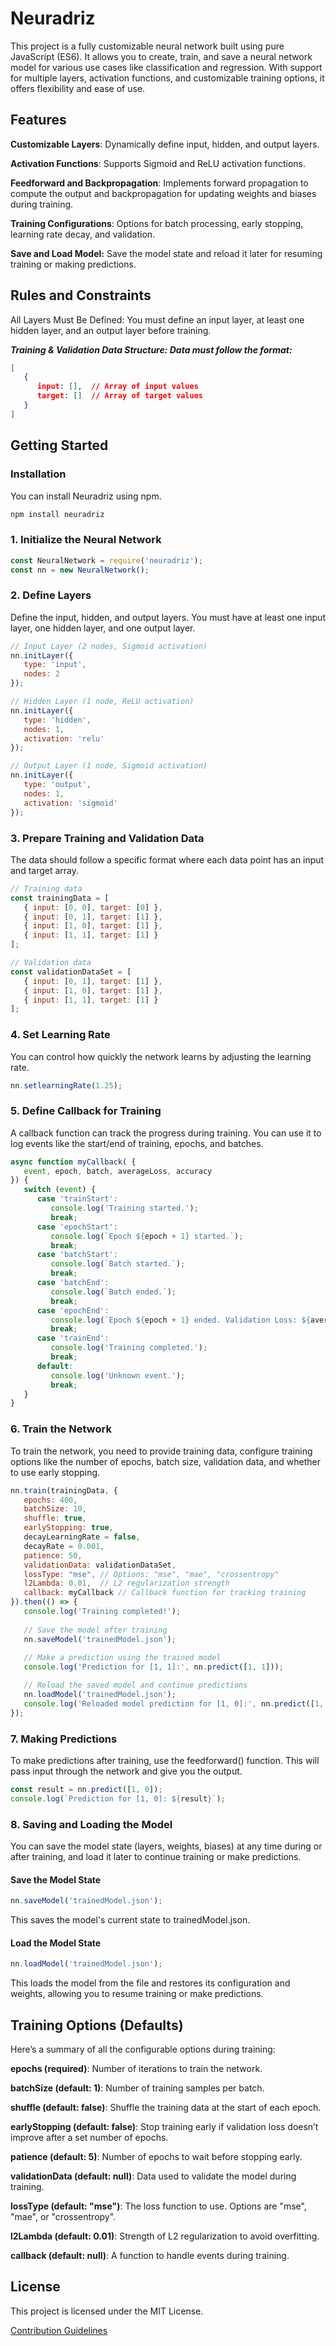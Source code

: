 # Neuradriz 

This project is a fully customizable neural network built using pure JavaScript (ES6). It allows you to create, train, and save a neural network model for various use cases like classification and regression. With support for multiple layers, activation functions, and customizable training options, it offers flexibility and ease of use.

## Features

**Customizable Layers**: Dynamically define input, hidden, and output layers.

**Activation Functions**: Supports Sigmoid and ReLU activation functions.

**Feedforward and Backpropagation**: Implements forward propagation to compute the output and backpropagation for updating weights and biases during training.

**Training Configurations**: Options for batch processing, early stopping, learning rate decay, and validation.

**Save and Load Model:** Save the model state and reload it later for resuming training or making predictions.


## Rules and Constraints

All Layers Must Be Defined: You must define an input layer, at least one hidden layer, and an output layer before training.

***Training & Validation Data Structure: Data must follow the format:***

```json
[
   {
      input: [],  // Array of input values
      target: []  // Array of target values
   }
]
```


## Getting Started

### Installation

You can install Neuradriz using npm.

```bash
npm install neuradriz
```

### 1. Initialize the Neural Network

```javascript
const NeuralNetwork = require('neuradriz');
const nn = new NeuralNetwork();
```

### 2. Define Layers

Define the input, hidden, and output layers. You must have at least one input layer, one hidden layer, and one output layer.

```javascript
// Input Layer (2 nodes, Sigmoid activation)
nn.initLayer({
   type: 'input',
   nodes: 2
});

// Hidden Layer (1 node, ReLU activation)
nn.initLayer({
   type: 'hidden',
   nodes: 1,
   activation: 'relu'
});

// Output Layer (1 node, Sigmoid activation)
nn.initLayer({
   type: 'output',
   nodes: 1,
   activation: 'sigmoid'
});
```

### 3. Prepare Training and Validation Data

The data should follow a specific format where each data point has an input and target array.

```javascript
// Training data
const trainingData = [
   { input: [0, 0], target: [0] },
   { input: [0, 1], target: [1] },
   { input: [1, 0], target: [1] },
   { input: [1, 1], target: [1] }
];

// Validation data
const validationDataSet = [
   { input: [0, 1], target: [1] },
   { input: [1, 0], target: [1] },
   { input: [1, 1], target: [1] }
];
```

### 4. Set Learning Rate

You can control how quickly the network learns by adjusting the learning rate.

```javascript
nn.setlearningRate(1.25);
```

### 5. Define Callback for Training

A callback function can track the progress during training. You can use it to log events like the start/end of training, epochs, and batches.

```javascript
async function myCallback( {
   event, epoch, batch, averageLoss, accuracy
}) {
   switch (event) {
      case 'trainStart':
         console.log('Training started.');
         break;
      case 'epochStart':
         console.log(`Epoch ${epoch + 1} started.`);
         break;
      case 'batchStart':
         console.log(`Batch started.`);
         break;
      case 'batchEnd':
         console.log(`Batch ended.`);
         break;
      case 'epochEnd':
         console.log(`Epoch ${epoch + 1} ended. Validation Loss: ${averageLoss}, Accuracy: ${accuracy}`);
         break;
      case 'trainEnd':
         console.log('Training completed.');
         break;
      default:
         console.log('Unknown event.');
         break;
   }
}
```

### 6. Train the Network

To train the network, you need to provide training data, configure training options like the number of epochs, batch size, validation data, and whether to use early stopping.

```javascript
nn.train(trainingData, {
   epochs: 400,
   batchSize: 10,
   shuffle: true,
   earlyStopping: true,
   decayLearningRate = false,
   decayRate = 0.001,
   patience: 50,
   validationData: validationDataSet,
   lossType: "mse", // Options: "mse", "mae", "crossentropy"
   l2Lambda: 0.01,  // L2 regularization strength
   callback: myCallback // Callback function for tracking training
}).then(() => {
   console.log('Training completed!');
   
   // Save the model after training
   nn.saveModel('trainedModel.json');
   
   // Make a prediction using the trained model
   console.log('Prediction for [1, 1]:', nn.predict([1, 1]));

   // Reload the saved model and continue predictions
   nn.loadModel('trainedModel.json');
   console.log('Reloaded model prediction for [1, 0]:', nn.predict([1, 0]));
});
```

### 7. Making Predictions

To make predictions after training, use the feedforward() function. This will pass input through the network and give you the output.

```javascript
const result = nn.predict([1, 0]);
console.log(`Prediction for [1, 0]: ${result}`);
```

### 8. Saving and Loading the Model

You can save the model state (layers, weights, biases) at any time during or after training, and load it later to continue training or make predictions.

#### Save the Model State

```javascript
nn.saveModel('trainedModel.json');
```

This saves the model's current state to trainedModel.json.

#### Load the Model State

```javascript
nn.loadModel('trainedModel.json');
``` 
This loads the model from the file and restores its configuration and weights, allowing you to resume training or make predictions.

## Training Options (Defaults)

Here’s a summary of all the configurable options during training:

**epochs (required)**: Number of iterations to train the network.

**batchSize (default: 1)**: Number of training samples per batch.

**shuffle (default: false)**: Shuffle the training data at the start of each epoch.

**earlyStopping (default: false)**: Stop training early if validation loss doesn’t improve after a set number of epochs.

**patience (default: 5)**: Number of epochs to wait before stopping early.

**validationData (default: null)**: Data used to validate the model during training.

**lossType (default: "mse")**: The loss function to use. Options are "mse", "mae", or "crossentropy".

**l2Lambda (default: 0.01)**: Strength of L2 regularization to avoid overfitting.

**callback (default: null)**: A function to handle events during training.


## License

This project is licensed under the MIT License.

[Contribution Guidelines](https://github.com/harshtiwari47/neuradriz/blob/main/contribution.md)


